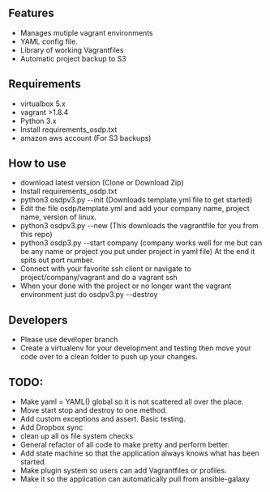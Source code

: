 ## Features
- Manages mutiple vagrant environments
- YAML config file. 
- Library of working Vagrantfiles
- Automatic project backup to S3

## Requirements
- virtualbox 5.x
- vagrant >1.8.4
- Python 3.x
- Install requirements_osdp.txt
- amazon aws account (For S3 backups) 


## How to use
- download latest version (Clone or Download Zip) 
- Install requirements_osdp.txt
- python3 osdpv3.py --init (Downloads template.yml file to get started)
- Edit the file osdp/template.yml and add your company name, project name, version of linux.
- python3 osdpv3.py --new (This downloads the vagrantfile for you from this repo)
- python3 osdp3.py --start company (company works well for me but can be any name or project you put under project in yaml file) At the end it spits out port number.
- Connect with your favorite ssh client or navigate to project/company/vagrant and do a vagrant ssh
- When your done with the project or no longer want the vagrant environment just do osdpv3.py --destroy

## Developers
- Please use developer branch
- Create a virtualenv for your development and testing then move your code over to a clean folder to push up your changes.

## TODO:
- Make yaml = YAML() global so it is not scattered all over the place.
- Move start stop and destroy to one method.
- Add custom exceptions and assert. Basic testing.
- Add Dropbox sync
- clean up all os file system checks
- General refactor of all code to make pretty and perform better.
- Add state machine so that the application always knows what has been started.
- Make plugin system so users can add Vagrantfiles or profiles.
- Make it so the application can automatically pull from ansible-galaxy
